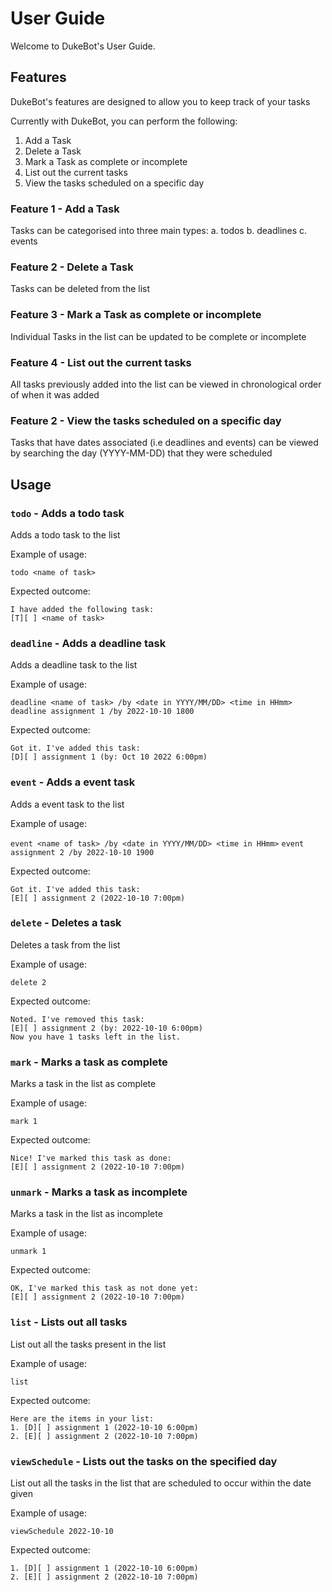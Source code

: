 # User Guide

Welcome to DukeBot's User Guide.

## Features 

DukeBot's features are designed to allow you to keep track of your tasks

Currently with DukeBot, you can perform the following:
1. Add a Task 
2. Delete a Task
3. Mark a Task as complete or incomplete
4. List out the current tasks
5. View the tasks scheduled on a specific day

### Feature 1 - Add a Task

Tasks can be categorised into three main types:
a. todos
b. deadlines
c. events 

### Feature 2 - Delete a Task

Tasks can be deleted from the list 

### Feature 3 - Mark a Task as complete or incomplete

Individual Tasks in the list can be updated to be complete or incomplete

### Feature 4 - List out the current tasks

All tasks previously added into the list can be viewed in chronological order of when it was added

### Feature 2 - View the tasks scheduled on a specific day

Tasks that have dates associated (i.e deadlines and events) can be viewed by searching the day (YYYY-MM-DD) that they were scheduled 


## Usage

### `todo` - Adds a todo task

Adds a todo task to the list

Example of usage: 

`todo <name of task>`

Expected outcome:

```
I have added the following task:
[T][ ] <name of task>
```

### `deadline` - Adds a deadline task

Adds a deadline task to the list

Example of usage: 

`deadline <name of task> /by <date in YYYY/MM/DD> <time in HHmm>`
`deadline assignment 1 /by 2022-10-10 1800`

Expected outcome:

```
Got it. I've added this task:
[D][ ] assignment 1 (by: Oct 10 2022 6:00pm) 
```
### `event` - Adds a event task

Adds a event task to the list

Example of usage: 

`event <name of task> /by <date in YYYY/MM/DD> <time in HHmm>`
`event assignment 2 /by 2022-10-10 1900`

Expected outcome:

```
Got it. I've added this task:
[E][ ] assignment 2 (2022-10-10 7:00pm)
```

### `delete` - Deletes a task

Deletes a task from the list

Example of usage: 

`delete 2`

Expected outcome:

```
Noted. I've removed this task:
[E][ ] assignment 2 (by: 2022-10-10 6:00pm) 
Now you have 1 tasks left in the list.
```

### `mark` - Marks a task as complete

Marks a task in the list as complete

Example of usage: 

`mark 1`

Expected outcome:

```
Nice! I've marked this task as done: 
[E][ ] assignment 2 (2022-10-10 7:00pm)
```

### `unmark` - Marks a task as incomplete

Marks a task in the list as incomplete

Example of usage: 

`unmark 1`

Expected outcome:

```
OK, I've marked this task as not done yet:
[E][ ] assignment 2 (2022-10-10 7:00pm)
```

### `list` - Lists out all tasks

List out all the tasks present in the list

Example of usage: 

`list`

Expected outcome:

```
Here are the items in your list:
1. [D][ ] assignment 1 (2022-10-10 6:00pm)
2. [E][ ] assignment 2 (2022-10-10 7:00pm)
```
### `viewSchedule` - Lists out the tasks on the specified day

List out all the tasks in the list that are scheduled to occur within the date given

Example of usage: 

`viewSchedule 2022-10-10`

Expected outcome:

```
1. [D][ ] assignment 1 (2022-10-10 6:00pm)
2. [E][ ] assignment 2 (2022-10-10 7:00pm)
```


